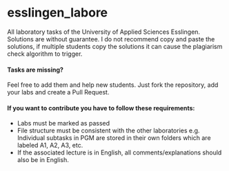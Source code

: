 # esslingen_labore
All laboratory tasks of the University of Applied Sciences Esslingen. Solutions are without guarantee. I do not recommend copy and paste the solutions, if multiple students copy the solutions it can cause the plagiarism check algorithm to trigger.

#### Tasks are missing? 
Feel free to add them and help new students.
Just fork the repository, add your labs and create a Pull Request.

#### If you want to contribute you have to follow these requirements:
- Labs must be marked as passed
- File structure must be consistent with the other laboratories
    e.g. Individual subtasks in PGM are stored in their own folders which are labeled A1, A2, A3, etc.
- If the associated lecture is in English, all comments/explanations should also be in English.
